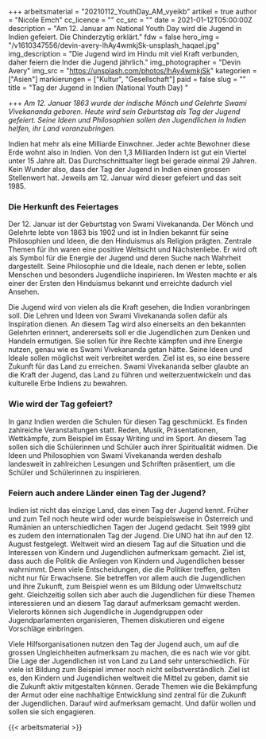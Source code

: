 +++
arbeitsmaterial = "20210112_YouthDay_AM_vyeikb"
artikel = true
author = "Nicole Emch"
cc_licence = ""
cc_src = ""
date = 2021-01-12T05:00:00Z
description = "Am 12. Januar am National Youth Day wird die Jugend in Indien gefeiert. Die Chinderzytig erklärt."
fdw = false
hero_img = "/v1610347556/devin-avery-lhAy4wmkjSk-unsplash_haqael.jpg"
img_description = "Die Jugend wird im Hindu mit viel Kraft verbunden, daher feiern die Inder die Jugend jährlich."
img_photographer = "Devin Avery"
img_src = "https://unsplash.com/photos/lhAy4wmkjSk"
kategorien = ["Asien"]
markierungen = ["Kultur", "Gesellschaft"]
paid = false
slug = ""
title = "Tag der Jugend in Indien (National Youth Day) "

+++
_Am 12. Januar 1863 wurde der indische Mönch und Gelehrte Swami Vivekananda geboren. Heute wird sein Geburtstag als Tag der Jugend gefeiert. Seine Ideen und Philosophien sollen den Jugendlichen in Indien helfen, ihr Land voranzubringen._

Indien hat mehr als eine Milliarde Einwohner. Jeder achte Bewohner diese Erde wohnt also in Indien. Von den 1,3 Milliarden Indern ist gut ein Viertel unter 15 Jahre alt. Das Durchschnittsalter liegt bei gerade einmal 29 Jahren. Kein Wunder also, dass der Tag der Jugend in Indien einen grossen Stellenwert hat. Jeweils am 12. Januar wird dieser gefeiert und das seit 1985.

### Die Herkunft des Feiertages

Der 12. Januar ist der Geburtstag von Swami Vivekananda. Der Mönch und Gelehrte lebte von 1863 bis 1902 und ist in Indien bekannt für seine Philosophien und Ideen, die den Hinduismus als Religion prägten. Zentrale Themen für ihn waren eine positive Weltsicht und Nächstenliebe. Er wird oft als Symbol für die Energie der Jugend und deren Suche nach Wahrheit dargestellt. Seine Philosophie und die Ideale, nach denen er lebte, sollen Menschen und besonders Jugendliche inspirieren. Im Westen machte er als einer der Ersten den Hinduismus bekannt und erreichte dadurch viel Ansehen.

Die Jugend wird von vielen als die Kraft gesehen, die Indien voranbringen soll. Die Lehren und Ideen von Swami Vivekananda sollen dafür als Inspiration dienen. An diesem Tag wird also einerseits an den bekannten Gelehrten erinnert, andererseits soll er die Jugendlichen zum Denken und Handeln ermutigen. Sie sollen für ihre Rechte kämpfen und ihre Energie nutzen, genau wie es Swami Vivekananda getan hätte. Seine Ideen und Ideale sollen möglichst weit verbreitet werden. Ziel ist es, so eine bessere Zukunft für das Land zu erreichen. Swami Vivekananda selber glaubte an die Kraft der Jugend, das Land zu führen und weiterzuentwickeln und das kulturelle Erbe Indiens zu bewahren.

### Wie wird der Tag gefeiert?

In ganz Indien werden die Schulen für diesen Tag geschmückt. Es finden zahlreiche Veranstaltungen statt. Reden, Musik, Präsentationen, Wettkämpfe, zum Beispiel im Essay Writing und im Sport. An diesem Tag sollen sich die Schülerinnen und Schüler auch ihrer Spiritualität widmen. Die Ideen und Philosophien von Swami Vivekananda werden deshalb landesweit in zahlreichen Lesungen und Schriften präsentiert, um die Schüler und Schülerinnen zu inspirieren.

### Feiern auch andere Länder einen Tag der Jugend?

Indien ist nicht das einzige Land, das einen Tag der Jugend kennt. Früher und zum Teil noch heute wird oder wurde beispielsweise in Österreich und Rumänien an unterschiedlichen Tagen der Jugend gedacht. Seit 1999 gibt es zudem den internationalen Tag der Jugend. Die UNO hat ihn auf den 12. August festgelegt. Weltweit wird an diesem Tag auf die Situation und die Interessen von Kindern und Jugendlichen aufmerksam gemacht. Ziel ist, dass auch die Politik die Anliegen von Kindern und Jugendlichen besser wahrnimmt. Denn viele Entscheidungen, die die Politiker treffen, gelten nicht nur für Erwachsene. Sie betreffen vor allem auch die Jugendlichen und ihre Zukunft, zum Beispiel wenn es um Bildung oder Umweltschutz geht. Gleichzeitig sollen sich aber auch die Jugendlichen für diese Themen interessieren und an diesem Tag darauf aufmerksam gemacht werden. Vielerorts können sich Jugendliche in Jugendgruppen oder Jugendparlamenten organisieren, Themen diskutieren und eigene Vorschläge einbringen.

Viele Hilfsorganisationen nutzen den Tag der Jugend auch, um auf die grossen Ungleichheiten aufmerksam zu machen, die es nach wie vor gibt. Die Lage der Jugendlichen ist von Land zu Land sehr unterschiedlich. Für viele ist Bildung zum Beispiel immer noch nicht selbstverständlich. Ziel ist es, den Kindern und Jugendlichen weltweit die Mittel zu geben, damit sie die Zukunft aktiv mitgestalten können. Gerade Themen wie die Bekämpfung der Armut oder eine nachhaltige Entwicklung sind zentral für die Zukunft der Jugendlichen. Darauf wird aufmerksam gemacht. Und dafür wollen und sollen sie sich engagieren.




{{< arbeitsmaterial >}}
